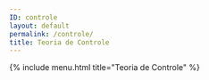 ```yaml
---
ID: controle
layout: default
permalink: /controle/
title: Teoria de Controle
---
```


{% include menu.html title="Teoria de Controle" %}